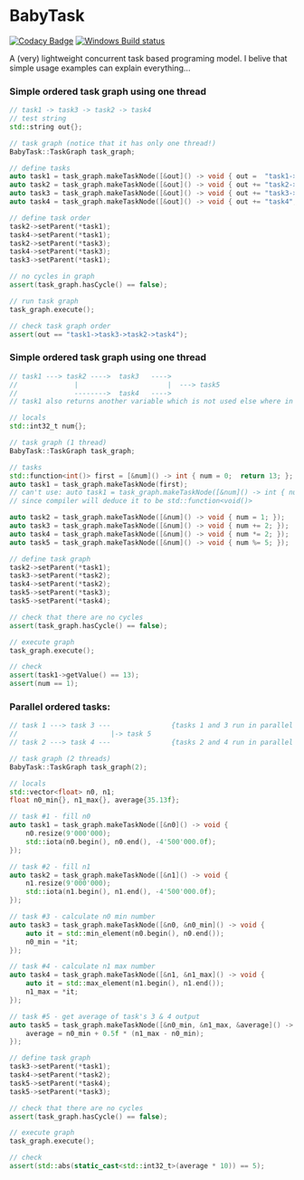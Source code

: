 # BabyTask
[![Codacy Badge](https://api.codacy.com/project/badge/Grade/60dee26081f547baa293ccf2dc7b7002)](https://www.codacy.com/app/DanIsraelMalta/BabyTask?utm_source=github.com&amp;utm_medium=referral&amp;utm_content=DanIsraelMalta/BabyTask&amp;utm_campaign=Badge_Grade)
[![Windows Build status](https://ci.appveyor.com/api/projects/status/te9bjp4yfhq7f8hq?svg=true)](https://ci.appveyor.com/project/TsungWeiHuang/cpp-taskflow)

A (very) lightweight concurrent task based programing model. 
I belive that simple usage examples can explain everything...

### Simple ordered task graph using one thread
```C++
// task1 -> task3 -> task2 -> task4
// test string
std::string out{};

// task graph (notice that it has only one thread!)
BabyTask::TaskGraph task_graph;

// define tasks
auto task1 = task_graph.makeTaskNode([&out]() -> void { out =  "task1->"; });
auto task2 = task_graph.makeTaskNode([&out]() -> void { out += "task2->"; });
auto task3 = task_graph.makeTaskNode([&out]() -> void { out += "task3->"; });
auto task4 = task_graph.makeTaskNode([&out]() -> void { out += "task4";   });

// define task order
task2->setParent(*task1);
task4->setParent(*task1);
task2->setParent(*task3);
task4->setParent(*task3);
task3->setParent(*task1);

// no cycles in graph
assert(task_graph.hasCycle() == false);

// run task graph
task_graph.execute();

// check task graph order
assert(out == "task1->task3->task2->task4");
```

### Simple ordered task graph using one thread
```C++
// task1 ---> task2 ---->  task3   ----> 
//              |                      |  ---> task5
//              -------->  task4   ---->
// task1 also returns another variable which is not used else where in graph

// locals
std::int32_t num{};

// task graph (1 thread)
BabyTask::TaskGraph task_graph;

// tasks
std::function<int()> first = [&num]() -> int { num = 0;  return 13; };
auto task1 = task_graph.makeTaskNode(first);
// can't use: auto task1 = task_graph.makeTaskNode([&num]() -> int { num = 0;  return 13; });
// since compiler will deduce it to be std::function<void()>

auto task2 = task_graph.makeTaskNode([&num]() -> void { num = 1; });
auto task3 = task_graph.makeTaskNode([&num]() -> void { num += 2; });
auto task4 = task_graph.makeTaskNode([&num]() -> void { num *= 2; });
auto task5 = task_graph.makeTaskNode([&num]() -> void { num %= 5; });

// define task graph
task2->setParent(*task1);
task3->setParent(*task2);
task4->setParent(*task2);
task5->setParent(*task3);
task5->setParent(*task4);

// check that there are no cycles
assert(task_graph.hasCycle() == false);

// execute graph
task_graph.execute();

// check
assert(task1->getValue() == 13);
assert(num == 1);
```

### Parallel ordered tasks:
```C++
// task 1 ---> task 3 ---               {tasks 1 and 3 run in parallel to tasks 2 and 4; but in a given order}
//                       |-> task 5
// task 2 ---> task 4 ---               {tasks 2 and 4 run in parallel to tasks 1 and 3; but in a given order}

// task graph (2 threads)
BabyTask::TaskGraph task_graph(2);

// locals
std::vector<float> n0, n1;
float n0_min{}, n1_max{}, average{35.13f};

// task #1 - fill n0
auto task1 = task_graph.makeTaskNode([&n0]() -> void {
    n0.resize(9'000'000);
    std::iota(n0.begin(), n0.end(), -4'500'000.0f);
});

// task #2 - fill n1
auto task2 = task_graph.makeTaskNode([&n1]() -> void {
    n1.resize(9'000'000);
    std::iota(n1.begin(), n1.end(), -4'500'000.0f);
});

// task #3 - calculate n0 min number
auto task3 = task_graph.makeTaskNode([&n0, &n0_min]() -> void {
    auto it = std::min_element(n0.begin(), n0.end());
    n0_min = *it;
});

// task #4 - calculate n1 max number
auto task4 = task_graph.makeTaskNode([&n1, &n1_max]() -> void {
    auto it = std::max_element(n1.begin(), n1.end());
    n1_max = *it;
});

// task #5 - get average of task's 3 & 4 output
auto task5 = task_graph.makeTaskNode([&n0_min, &n1_max, &average]() -> void {
    average = n0_min + 0.5f * (n1_max - n0_min);
});

// define task graph
task3->setParent(*task1);
task4->setParent(*task2);
task5->setParent(*task4);
task5->setParent(*task3);

// check that there are no cycles
assert(task_graph.hasCycle() == false);

// execute graph
task_graph.execute();

// check
assert(std::abs(static_cast<std::int32_t>(average * 10)) == 5);
```
